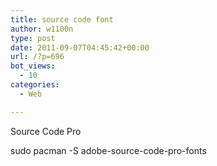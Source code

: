 ```yaml
---
title: source code font
author: w1100n
type: post
date: 2011-09-07T04:45:42+00:00
url: /?p=696
bot_views:
  - 10
categories:
  - Web

---
```

Source Code Pro
  
sudo pacman -S adobe-source-code-pro-fonts